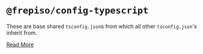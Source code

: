 # `@frepiso/config-typescript`

These are base shared `tsconfig.json`s from which all other `tsconfig.json`'s inherit from.

[Read More](https://json.schemastore.org)
